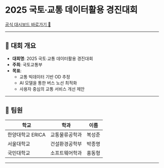 # 2025 국토∙교통 데이터활용 경진대회

[공식 대시보드 바로가기 🔗](https://www.bigdata-transportation.kr/pageant/dashboard/CMPE_000000000020041)


---

## 🎯 대회 개요

- **대회명**: 2025 국토∙교통 데이터활용 경진대회
- **주최**: 국토교통부
- **목표**:  
  - 교통 빅데이터 기반 OD 추정
  - AI 모델을 통한 버스 노선 최적화
  - 사용자 중심의 교통 서비스 개선 제안

---

## 👥 팀원

| 학교 | 학과 | 이름 |
|------|------|------|
| 한양대학교 ERICA | 교통물류공학과 | 복성준 |
| 서울대학교 | 건설환경공학부 | 박종명 |
| 국민대학교 | 소프트웨어학과 | 홍동형 |

---
